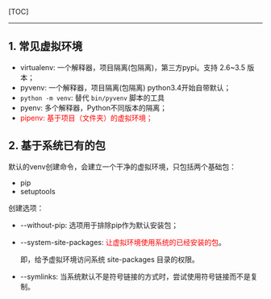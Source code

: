 <!--
+++
title       = "python -m venv 的使用"
description = "1. 常见虚拟环境; 2. 基于系统已有的包"
date        = "2022-01-03"
tags        = []
categories  = ["1-os管理","14-command"]
series      = []
keywords    = []
weight      = 5
toc         = true
draft       = false
+++ -->

[TOC]

---

## 1. 常见虚拟环境

* virtualenv: 一个解释器，项目隔离(包隔离)，第三方pypi。支持 2.6~3.5 版本；
* pyvenv: 一个解释器，项目隔离(包隔离) python3.4开始自带默认；
* `python -m venv`: 替代 `bin/pyvenv` 脚本的工具
* pyenv: 多个解释器，Python不同版本的隔离；
* <font color=#FF0000>pipenv: 基于项目（文件夹）的虚拟环境；</font>


## 2. 基于系统已有的包

默认的venv创建命令，会建立一个干净的虚拟环境，只包括两个基础包：

* pip
* setuptools

创建选项：

* --without-pip: 选项用于排除pip作为默认安装包；
* --system-site-packages: <font color=#FF0000>让虚拟环境使用系统的已经安装的包</font>。

  即，给予虚拟环境访问系统 site-packages 目录的权限。

* --symlinks: 当系统默认不是符号链接的方式时，尝试使用符号链接而不是复制。
